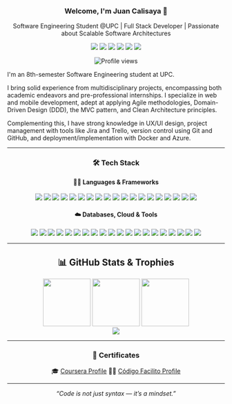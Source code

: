 <div align="center">

### Welcome, I'm Juan Calisaya 👋

</div>

<p align="center">
  Software Engineering Student @UPC | Full Stack Developer | Passionate about Scalable Software Architectures
</p>

<p align="center">
  <a href="https://juancali.is-a.dev/"><img src="https://img.shields.io/badge/Portfolio-juancali.is--a.dev-000?style=flat&logo=vercel&logoColor=white"/></a>
  <a href="https://www.youtube.com/@Juan_Cali"><img src="https://img.shields.io/badge/YouTube-red?style=flat&logo=youtube&logoColor=white" /></a>
  <a href="https://www.instagram.com/juancalijesus/"><img src="https://img.shields.io/badge/Instagram-%23E4405F.svg?style=flat&logo=Instagram&logoColor=white"/></a>
  <a href="https://www.linkedin.com/in/juanjesúscalisayasanchez"><img src="https://img.shields.io/badge/LinkedIn-0077B5?style=flat&logo=linkedin&logoColor=white" /></a>
  <a href="https://api.whatsapp.com/send/?phone=990606385"><img src="https://img.shields.io/badge/WhatsApp-25D366?style=flat&logo=whatsapp&logoColor=white" /></a>
  <a href="mailto:juancalijesus@gmail.com"><img src="https://img.shields.io/badge/Gmail-D14836?style=flat&logo=gmail&logoColor=white"/></a>
</p>

<p align="center">
  <img src="https://komarev.com/ghpvc/?username=juancali999&style=flat-square&color=blue" alt="Profile views" />
</p>

I'm an 8th-semester Software Engineering student at UPC.

I bring solid experience from multidisciplinary projects, encompassing both academic endeavors and pre-professional internships. I specialize in web and mobile development, adept at applying Agile methodologies, Domain-Driven Design (DDD), the MVC pattern, and Clean Architecture principles. 

Complementing this, I have strong knowledge in UX/UI design, project management with tools like Jira and Trello, version control using Git and GitHub, and deployment/implementation with Docker and Azure.

---

<div align="center">

### 🛠 Tech Stack

#### 👨‍💻 Languages & Frameworks
<img src="https://img.shields.io/badge/-Java-007396?style=flat&logo=java&logoColor=white" />
<img src="https://img.shields.io/badge/-Kotlin-7F52FF?style=flat&logo=kotlin&logoColor=white" />
<img src="https://img.shields.io/badge/-Dart-0175C2?style=flat&logo=dart&logoColor=white" />
<img src="https://img.shields.io/badge/-TypeScript-3178C6?style=flat&logo=typescript&logoColor=white" />
<img src="https://img.shields.io/badge/-JavaScript-F7DF1E?style=flat&logo=javascript&logoColor=black" />
<img src="https://img.shields.io/badge/-Python-3776AB?style=flat&logo=python&logoColor=white" />
<img src="https://img.shields.io/badge/-PHP-777BB4?style=flat&logo=php&logoColor=white" />
<img src="https://img.shields.io/badge/-C++-00599C?style=flat&logo=c%2B%2B&logoColor=white" />
<img src="https://img.shields.io/badge/-C%23-239120?style=flat&logo=c-sharp&logoColor=white" />
<img src="https://img.shields.io/badge/-Bash-4EAA25?style=flat&logo=gnu-bash&logoColor=white" />
<img src="https://img.shields.io/badge/-React-61DAFB?style=flat&logo=react&logoColor=black" />
<img src="https://img.shields.io/badge/-Next.js-000000?style=flat&logo=next.js&logoColor=white" />
<img src="https://img.shields.io/badge/-Vue.js-4FC08D?style=flat&logo=vue.js&logoColor=white" />
<img src="https://img.shields.io/badge/-Angular-DD0031?style=flat&logo=angular&logoColor=white" />
<img src="https://img.shields.io/badge/-Flutter-02569B?style=flat&logo=flutter&logoColor=white" />
<img src="https://img.shields.io/badge/-.NET-512BD4?style=flat&logo=dotnet&logoColor=white" />
<img src="https://img.shields.io/badge/-Spring%20Boot-6DB33F?style=flat&logo=spring-boot&logoColor=white" />
<img src="https://img.shields.io/badge/-Laravel-FF2D20?style=flat&logo=laravel&logoColor=white" />
<img src="https://img.shields.io/badge/-NestJS-E0234E?style=flat&logo=nestjs&logoColor=white" />

#### ☁️ Databases, Cloud & Tools
<img src="https://img.shields.io/badge/-MySQL-4479A1?style=flat&logo=mysql&logoColor=white" />
<img src="https://img.shields.io/badge/-MongoDB-47A248?style=flat&logo=mongodb&logoColor=white" />
<img src="https://img.shields.io/badge/-SQLite-003B57?style=flat&logo=sqlite&logoColor=white" />
<img src="https://img.shields.io/badge/-SQL%20Server-CC2927?style=flat&logo=microsoft-sql-server&logoColor=white" />
<img src="https://img.shields.io/badge/-PostgreSQL-336791?style=flat&logo=postgresql&logoColor=white" />
<img src="https://img.shields.io/badge/-Docker-2496ED?style=flat&logo=docker&logoColor=white" />
<img src="https://img.shields.io/badge/-Azure-0078D4?style=flat&logo=microsoft-azure&logoColor=white" />
<img src="https://img.shields.io/badge/-Git-F05032?style=flat&logo=git&logoColor=white" />
<img src="https://img.shields.io/badge/-GitHub-181717?style=flat&logo=github&logoColor=white" />
<img src="https://img.shields.io/badge/-Figma-F24E1E?style=flat&logo=figma&logoColor=white" />
<img src="https://img.shields.io/badge/-Trello-0052CC?style=flat&logo=trello&logoColor=white" />
<img src="https://img.shields.io/badge/-Jira-0052CC?style=flat&logo=jira&logoColor=white" />
<img src="https://img.shields.io/badge/-Gherkin-5A69A6?style=flat&logo=cucumber&logoColor=white" />
<img src="https://img.shields.io/badge/-VS%20Code-007ACC?style=flat&logo=visual-studio-code&logoColor=white" />
<img src="https://img.shields.io/badge/-WebStorm-000000?style=flat&logo=webstorm&logoColor=white" />
<img src="https://img.shields.io/badge/-Android%20Studio-3DDC84?style=flat&logo=android-studio&logoColor=white" />
<img src="https://img.shields.io/badge/-PhpStorm-000000?style=flat&logo=phpstorm&logoColor=white" />
<img src="https://img.shields.io/badge/-IntelliJ%20IDEA-000000?style=flat&logo=intellij-idea&logoColor=white" />
<img src="https://img.shields.io/badge/-Rider-000000?style=flat&logo=rider&logoColor=white" />
<img src="https://img.shields.io/badge/-Postman-FF6C37?style=flat&logo=postman&logoColor=white" />

</div>

---

<div align="center">

## 📊 GitHub Stats & Trophies

  <img src="https://streak-stats.demolab.com/?user=JuanCali999&theme=highcontrast&border" height="110" />
  <img src="https://github-readme-stats.vercel.app/api?username=juancali999&show_icons=true&theme=radical" height="110" />
  <img src="https://github-readme-stats.vercel.app/api/top-langs/?username=juancali999&layout=compact&theme=radical" height="110" />

<div align="center">
  <img src="https://github-profile-trophy.vercel.app/?username=JuanCali999&theme=discord&column=-1&row=1&margin-w=8&margin-h=8&no-bg=false&no-frame=false&order=4" />
</div>

</div>

---

<div align="center">

### 📜 Certificates

🎓 [Coursera Profile](https://www.coursera.org/user/1c86baa482ce4585bb78f0312bbbe895)
👨‍💻 [Código Facilito Profile](https://codigofacilito.com/usuarios/juancalijesus)

</div>

---

<p align="center"><i>“Code is not just syntax — it’s a mindset.”</i></p>
